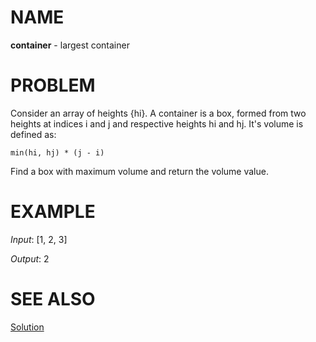 # NAME

**container** - largest container


# PROBLEM

Consider an array of heights {hi}. A container is a box, formed from two heights
at indices i and j and respective heights hi and hj. It's volume is defined as:

```
min(hi, hj) * (j - i)
```

Find a box with maximum volume and return the volume value.

# EXAMPLE

*Input*: [1, 2, 3]

*Output*: 2


# SEE ALSO

[Solution](./solution.md)
